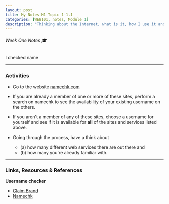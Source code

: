 ```yaml
---
layout: post
title: My Notes M1 Topic 1-1.1
categories: [WEB101, notes, Module 1]
description: "Thinking about the Internet, what is it, how I use it and how it has changed."
---
```

###### Week One Notes 🎓 

I checked name


---

### Activities

- Go to the website [namechk.com](http://namechk.com)
- If you are already a member of one or more of these sites, perform a search on namechk to see the availability of your existing username on the others.
- If you aren't a member of any of these sites, choose a username for yourself and see if it is available for **all** of the sites and services listed above.


- Going through the process, have a think about
  - (a) how many different web services there are out there and
  - (b) how many you're already familiar with. 

---

### Links, Resources & References

**Username checker**
- [Claim Brand](http://www.claimbrand.com/)
- [Namechk](http://namechk.com)

